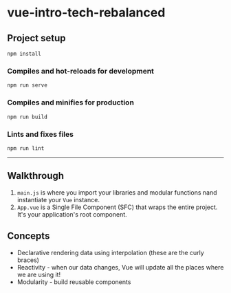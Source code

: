 # vue-intro-tech-rebalanced

## Project setup
```
npm install
```

### Compiles and hot-reloads for development
```
npm run serve
```

### Compiles and minifies for production
```
npm run build
```

### Lints and fixes files
```
npm run lint
```
**** 

## Walkthrough

1. `main.js` is where you import your libraries and modular functions nand instantiate your `Vue` instance.
2. `App.vue` is a Single File Component (SFC) that wraps the entire project. It's your application's root component.

## Concepts
* Declarative rendering data using interpolation (these are the curly braces)
* Reactivity - when our data changes, Vue will update all the places where we are using it!
* Modularity - build reusable components
